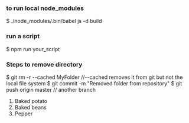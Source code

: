 ### to run local node_modules
$ ./node_modules/.bin/babel js -d build

### run a script
$ npm run your_script

### Steps to remove directory
$ git rm -r --cached MyFolder //--cached removes it from git but not the local file system
$ git commit -m "Removed folder from repository"
$ git push origin master // another branch

1. Baked potato
2. Baked beans
3. Pepper